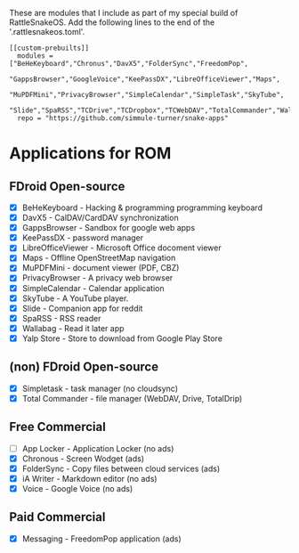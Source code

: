 These are modules that I include as part of my special build of RattleSnakeOS. Add the following lines to the end of the '.rattlesnakeos.toml'.

    [[custom-prebuilts]]
      modules = ["BeHeKeyboard","Chronus","DavX5","FolderSync","FreedomPop",
             "GappsBrowser","GoogleVoice","KeePassDX","LibreOfficeViewer","Maps",
             "MuPDFMini","PrivacyBrowser","SimpleCalendar","SimpleTask","SkyTube",
             "Slide","SpaRSS","TCDrive","TCDropbox","TCWebDAV","TotalCommander","Wallabag","Yalp","iAWriter"]
      repo = "https://github.com/simmule-turner/snake-apps"


# Applications for ROM

## FDroid Open-source
- [x] BeHeKeyboard - Hacking & programming programming keyboard
- [x] DavX5 - CalDAV/CardDAV synchronization
- [x] GappsBrowser - Sandbox for google web apps
- [x] KeePassDX - password manager 
- [x] LibreOfficeViewer - Microsoft Office docoment viewer
- [x] Maps - Offline OpenStreetMap navigation
- [x] MuPDFMini - document viewer (PDF, CBZ)
- [x] PrivacyBrowser - A privacy web browser
- [x] SimpleCalendar - Calendar application
- [x] SkyTube - A YouTube player.
- [x] Slide - Companion app for reddit
- [x] SpaRSS - RSS reader
- [x] Wallabag - Read it later app
- [x] Yalp Store - Store to download from Google Play Store

## (non) FDroid Open-source
- [x] Simpletask - task manager (no cloudsync) 
- [x] Total Commander - file manager (WebDAV, Drive, TotalDrip)

## Free Commercial
- [ ] App Locker - Application Locker (no ads)
- [x] Chronous - Screen Wodget (ads)
- [x] FolderSync - Copy files between cloud services (ads)
- [x] iA Writer - Markdown editor (no ads)
- [x] Voice - Google Voice (no ads)

## Paid Commercial
- [x] Messaging - FreedomPop application (ads)
